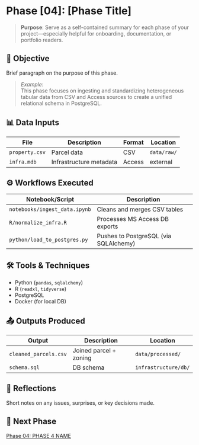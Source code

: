 
# Phase [04]: [Phase Title]

> **Purpose**: Serve as a self-contained summary for each phase of your project—especially helpful for onboarding, documentation, or portfolio readers.

## 🎯 Objective
Brief paragraph on the purpose of this phase.

> _Example_:  
> This phase focuses on ingesting and standardizing heterogeneous tabular data from CSV and Access sources to create a unified relational schema in PostgreSQL.

## 📊 Data Inputs
| File | Description | Format | Location |
|------|-------------|--------|----------|
| `property.csv` | Parcel data | CSV | `data/raw/` |
| `infra.mdb` | Infrastructure metadata | Access | external |

## ⚙️ Workflows Executed

| Notebook/Script | Description |
|-----------------|-------------|
| `notebooks/ingest_data.ipynb` | Cleans and merges CSV tables |
| `R/normalize_infra.R` | Processes MS Access DB exports |
| `python/load_to_postgres.py` | Pushes to PostgreSQL (via SQLAlchemy) |

## 🛠 Tools & Techniques
- Python (`pandas`, `sqlalchemy`)
- R (`readxl`, `tidyverse`)
- PostgreSQL
- Docker (for local DB)

## 📤 Outputs Produced

| Output | Description | Location |
|--------|-------------|----------|
| `cleaned_parcels.csv` | Joined parcel + zoning | `data/processed/` |
| `schema.sql` | DB schema | `infrastructure/db/` |

## 🧠 Reflections
Short notes on any issues, surprises, or key decisions made.

## 🔗 Next Phase
[Phase 04: PHASE 4 NAME](../PHASE4_NAME/README.md)

